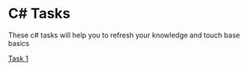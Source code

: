 # C# Tasks
These c# tasks will help you to refresh your knowledge and touch base basics

[Task 1](https://github.com/srinivasnarula/chsarp_tasks/blob/main/Task1.md)